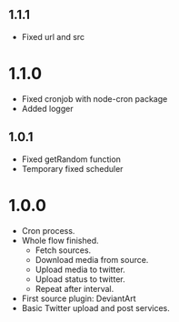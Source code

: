 ## 1.1.1

- Fixed url and src

# 1.1.0

- Fixed cronjob with node-cron package
- Added logger

## 1.0.1

- Fixed getRandom function
- Temporary fixed scheduler

# 1.0.0

- Cron process.
- Whole flow finished.
    - Fetch sources.
    - Download media from source.
    - Upload media to twitter.
    - Upload status to twitter.
    - Repeat after interval.
- First source plugin: DeviantArt
- Basic Twitter upload and post services.
